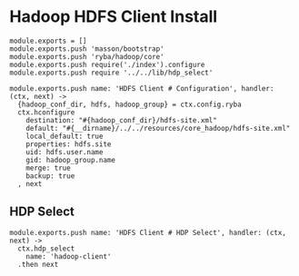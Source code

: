 
# Hadoop HDFS Client Install

    module.exports = []
    module.exports.push 'masson/bootstrap'
    module.exports.push 'ryba/hadoop/core'
    module.exports.push require('./index').configure
    module.exports.push require '../../lib/hdp_select'

    module.exports.push name: 'HDFS Client # Configuration', handler: (ctx, next) ->
      {hadoop_conf_dir, hdfs, hadoop_group} = ctx.config.ryba
      ctx.hconfigure
        destination: "#{hadoop_conf_dir}/hdfs-site.xml"
        default: "#{__dirname}/../../resources/core_hadoop/hdfs-site.xml"
        local_default: true
        properties: hdfs.site
        uid: hdfs.user.name
        gid: hadoop_group.name
        merge: true
        backup: true
      , next

## HDP Select

    module.exports.push name: 'HDFS Client # HDP Select', handler: (ctx, next) ->
      ctx.hdp_select
        name: 'hadoop-client'
      .then next
